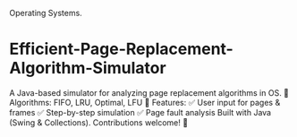 
Operating Systems.
# Efficient-Page-Replacement-Algorithm-Simulator
A Java-based simulator for analyzing page replacement algorithms in OS.  🔹 Algorithms: FIFO, LRU, Optimal, LFU 🔹 Features: ✅ User input for pages &amp; frames ✅ Step-by-step simulation ✅ Page fault analysis  Built with Java (Swing &amp; Collections). Contributions welcome! 🚀
